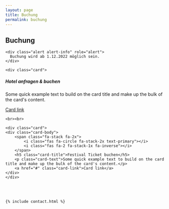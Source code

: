 ```yaml
---
layout: page
title: Buchung
permalink: buchung
---
```

<div class="col-lg-12 text-center">
	<h2 class="section-heading text-uppercase">Buchung</h2>

	<div class="alert alert-info" role="alert">
	  Buchung wird ab 1.12.2022 möglich sein.
	</div>

	<div class="card">
  <div class="card-body">
		<span class="fa-stack fa-2x">
	 		<i class="fas fa-circle fa-stack-2x text-primary"></i>
	 		<i class="fas fa-1 fa-stack-1x fa-inverse"></i>
 		</span>
    <h5 class="card-title">Hotel anfragen & buchen</h5>
    <p class="card-text">Some quick example text to build on the card title and make up the bulk of the card's content.</p>
    <a href="#" class="card-link">Card link</a>
  </div>
	</div>

	<br><br>

	<div class="card">
	<div class="card-body">
		<span class="fa-stack fa-2x">
			<i class="fas fa-circle fa-stack-2x text-primary"></i>
			<i class="fas fa-2 fa-stack-1x fa-inverse"></i>
		</span>
		<h5 class="card-title">Festival Ticket buchen</h5>
		<p class="card-text">Some quick example text to build on the card title and make up the bulk of the card's content.</p>
		<a href="#" class="card-link">Card link</a>
	</div>
	</div>

  <br><br>

	{% include contact.html %}

</div>
